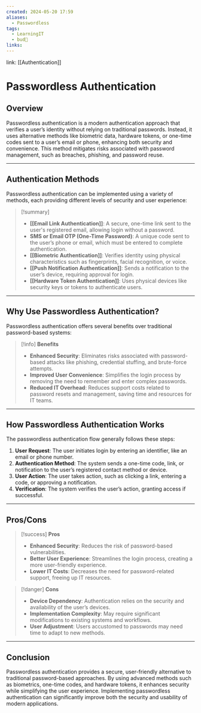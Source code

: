 ```yaml
---
created: 2024-05-20 17:59
aliases:
  - Passwordless
tags:
  - LearningIT
  - bud🌿
links:
---
```


link: [[Authentication]]

# Passwordless Authentication
## Overview

Passwordless authentication is a modern authentication approach that verifies a user’s identity without relying on traditional passwords. Instead, it uses alternative methods like biometric data, hardware tokens, or one-time codes sent to a user’s email or phone, enhancing both security and convenience. This method mitigates risks associated with password management, such as breaches, phishing, and password reuse.

---

## Authentication Methods

Passwordless authentication can be implemented using a variety of methods, each providing different levels of security and user experience:

> [!summary]
> 
> - **[[Email Link Authentication]]**: A secure, one-time link sent to the user's registered email, allowing login without a password.
> - **SMS or Email OTP (One-Time Password)**: A unique code sent to the user’s phone or email, which must be entered to complete authentication.
> - **[[Biometric Authentication]]**: Verifies identity using physical characteristics such as fingerprints, facial recognition, or voice.
> - **[[Push Notification Authentication]]**: Sends a notification to the user’s device, requiring approval for login.
> - **[[Hardware Token Authentication]]**: Uses physical devices like security keys or tokens to authenticate users.

---

## Why Use Passwordless Authentication?

Passwordless authentication offers several benefits over traditional password-based systems:

> [!info] **Benefits**
> 
> - **Enhanced Security**: Eliminates risks associated with password-based attacks like phishing, credential stuffing, and brute-force attempts.
> - **Improved User Convenience**: Simplifies the login process by removing the need to remember and enter complex passwords.
> - **Reduced IT Overhead**: Reduces support costs related to password resets and management, saving time and resources for IT teams.

---

## How Passwordless Authentication Works

The passwordless authentication flow generally follows these steps:

1. **User Request**: The user initiates login by entering an identifier, like an email or phone number.
2. **Authentication Method**: The system sends a one-time code, link, or notification to the user’s registered contact method or device.
3. **User Action**: The user takes action, such as clicking a link, entering a code, or approving a notification.
4. **Verification**: The system verifies the user’s action, granting access if successful.

---

## Pros/Cons


> [!success] **Pros**
> 
> - **Enhanced Security**: Reduces the risk of password-based vulnerabilities.
> - **Better User Experience**: Streamlines the login process, creating a more user-friendly experience.
> - **Lower IT Costs**: Decreases the need for password-related support, freeing up IT resources.

> [!danger] **Cons**
> 
> - **Device Dependency**: Authentication relies on the security and availability of the user’s devices.
> - **Implementation Complexity**: May require significant modifications to existing systems and workflows.
> - **User Adjustment**: Users accustomed to passwords may need time to adapt to new methods.

---

## Conclusion

Passwordless authentication provides a secure, user-friendly alternative to traditional password-based approaches. By using advanced methods such as biometrics, one-time codes, and hardware tokens, it enhances security while simplifying the user experience. Implementing passwordless authentication can significantly improve both the security and usability of modern applications.